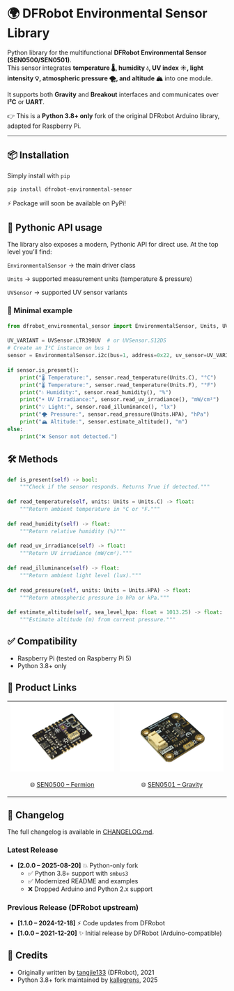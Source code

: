 # 🌍 DFRobot Environmental Sensor Library

Python library for the multifunctional **DFRobot Environmental Sensor (SEN0500/SEN0501)**.  
This sensor integrates **temperature 🌡️, humidity 💧, UV index ☀️, light intensity 💡, atmospheric pressure 🌪️, and altitude 🏔️** into one module.

It supports both **Gravity** and **Breakout** interfaces and communicates over **I²C** or **UART**.

👉 This is a **Python 3.8+ only** fork of the original DFRobot Arduino library, adapted for Raspberry Pi.

---

## 📦 Installation

Simply install with `pip`

```bash
pip install dfrobot-environmental-sensor
```

⚡️ Package will soon be available on PyPi!

## 🚀 Pythonic API usage

The library also exposes a modern, Pythonic API for direct use.
At the top level you’ll find:

`EnvironmentalSensor` → the main driver class

`Units` → supported measurement units (temperature & pressure)

`UVSensor` → supported UV sensor variants

### 🐍 Minimal example

```python
from dfrobot_environmental_sensor import EnvironmentalSensor, Units, UVSensor

UV_VARIANT = UVSensor.LTR390UV  # or UVSensor.S12DS
# Create an I²C instance on bus 1
sensor = EnvironmentalSensor.i2c(bus=1, address=0x22, uv_sensor=UV_VARIANT)

if sensor.is_present():
    print("🌡️ Temperature:", sensor.read_temperature(Units.C), "°C")
    print("🌡️ Temperature:", sensor.read_temperature(Units.F), "°F")
    print("💧 Humidity:", sensor.read_humidity(), "%")
    print("☀️ UV Irradiance:", sensor.read_uv_irradiance(), "mW/cm²")
    print("💡 Light:", sensor.read_illuminance(), "lx")
    print("🌪️ Pressure:", sensor.read_pressure(Units.HPA), "hPa")
    print("🏔️ Altitude:", sensor.estimate_altitude(), "m")
else:
    print("❌ Sensor not detected.")
```

## 🛠️ Methods

```python
def is_present(self) -> bool:
    """Check if the sensor responds. Returns True if detected."""

def read_temperature(self, units: Units = Units.C) -> float:
    """Return ambient temperature in °C or °F."""

def read_humidity(self) -> float:
    """Return relative humidity (%)"""

def read_uv_irradiance(self) -> float:
    """Return UV irradiance (mW/cm²)."""

def read_illuminance(self) -> float:
    """Return ambient light level (lux)."""

def read_pressure(self, units: Units = Units.HPA) -> float:
    """Return atmospheric pressure in hPa or kPa."""

def estimate_altitude(self, sea_level_hpa: float = 1013.25) -> float:
    """Estimate altitude (m) from current pressure."""
```

## ✅ Compatibility

- Raspberry Pi (tested on Raspberry Pi 5)
- Python 3.8+ only

## 🔗 Product Links

|  |  |
|-------------------|-------------------|
| <img src="./images/SEN0500.png" alt="SEN0500" width="250"/> | <img src="./images/SEN0501.png" alt="SEN0501" width="250"/> |
| <p align="center">🌐 <a href="https://www.dfrobot.com/product-2522.html">SEN0500 – Fermion</a></p> | <p align="center">🌐 <a href="https://www.dfrobot.com/product-2528.html">SEN0501 – Gravity</a></p> |

## 📖 Changelog

The full changelog is available in [CHANGELOG.md](./CHANGELOG.md).

### Latest Release

- **[2.0.0 – 2025-08-20]** 💥 Python-only fork
  - ✅ Python 3.8+ support with `smbus3`
  - ✅ Modernized README and examples
  - ❌ Dropped Arduino and Python 2.x support

### Previous Release (DFRobot upstream)

- **[1.1.0 – 2024-12-18]** ⚡️ Code updates from DFRobot
- **[1.0.0 – 2021-12-20]** ✨ Initial release by DFRobot (Arduino-compatible)

## 🙌 Credits

- Originally written by [tangjie133](https://github.com/tangjie133) (DFRobot), 2021
- Python 3.8+ fork maintained by [kallegrens](https://github.com/kallegrens), 2025
